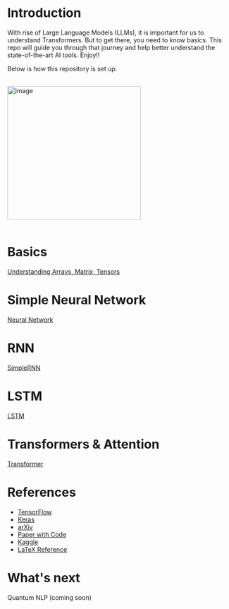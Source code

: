 # Introduction

With rise of Large Language Models (LLMs), it is important for us to understand Transformers. But to get there, you need to know basics. This repo will guide you through that journey and help better understand the state-of-the-art AI tools. Enjoy!!

Below is how this repository is set up. 

<br>

<img width="303" alt="image" src="https://github.com/rvbug/NLP/assets/10928536/bd65c176-1499-4f5c-b3b4-61abe060a11b">

<br>
<br>





# Basics

[Understanding Arrays, Matrix, Tensors](https://github.com/rvbug/NLP/tree/main/basics#understanding-arrays-matrix-tensors)


# Simple Neural Network
[Neural Network](https://github.com/rvbug/NLP/tree/main/simpleNN#simple-neural-network)

# RNN
[SimpleRNN](https://github.com/rvbug/NLP/tree/main/simpleRNN#simple-rnn)

# LSTM
[LSTM](https://github.com/rvbug/NLP/tree/main/lstm)

# Transformers & Attention
[Transformer](https://github.com/rvbug/NLP/tree/main/transformers)

# References
  - [TensorFlow](https://www.tensorflow.org/)
  - [Keras](https://keras.io/api/layers/)
  - [arXiv](https://arxiv.org/)  
  - [Paper with Code](https://paperswithcode.com/)  
  - [Kaggle](https://kaggle.com)
  - [LaTeX Reference](https://www.latex4technics.com/?note=GW021J)


# What's next
Quantum NLP (coming soon)
